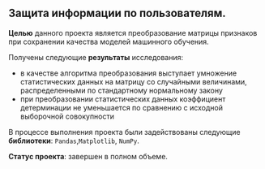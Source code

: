 ## Защита информации по пользователям.

**Целью** данного проекта является преобразование матрицы признаков при сохранении качества моделей машинного обучения.

Получены следующие **результаты** исследования: 
- в качестве алгоритма преобразования выступает умножение статистических данных на матрицу со случайными величинами, распределенными по стандартному нормальному закону
- при преобразовании статистических данных коэффициент детерминации не уменьшается по сравнению с исходной выборочной совокупности

В процессе выполнения проекта были задействованы следующие **библиотеки**: `Pandas`,`Matplotlib`, `NumPy`. 

**Статус проекта**: завершен в полном объеме.
